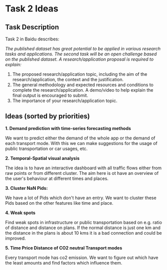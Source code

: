 # Task 2 Ideas

## Task Description

Task 2 in Baidu describes:

_The published dataset has great potential to be applied in various research tasks and applications. The second task will be an open challenge based on the published dataset. A research/application proposal is required to explain:_
1) The proposed research/application topic, including the aim of the research/application, the context and the justification.
2) The general methodology and expected resources and conditions to complete the research/application. A demo/video to help explain the final output is encouraged to submit.
3) The importance of your research/application topic.

## Ideas (sorted by priorities)

__1. Demand prediction with time-series forecasting methods__

We want to predict either the demand of the whole app or the demand of each transport mode. With this we can make suggestions for the usage of public transportation or car usages, etc.

__2. Temporal-Spatial visual analysis__

The idea is to have an interactive dashboard with all traffic flows either from raw points or from different cluster. The aim here is ot have an overview of the user's behaviour at different times and places.

__3. Cluster NaN Pids:__

We have a lot of Pids which don't have an entry. We want to cluster these Pids based on the other features like time and place. 

__4. Weak spots__

Find weak spots in infrastructure or public transportation based on e.g. ratio of distance and distance on plans. If the normal distance is just one km and the distance in the plans is about 10 kms it is a bad connection and could be improved. 

__5. Time Price Distance of CO2 neutral Transport modes__

Every transport mode has co2 emission. We want to figure out which have the least amounts and find factors which influence them.

